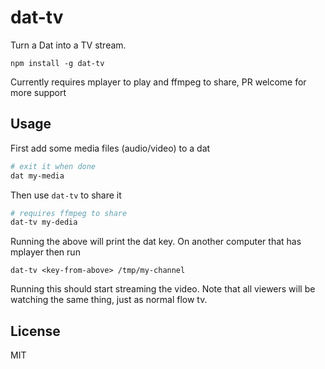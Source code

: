 # dat-tv

Turn a Dat into a TV stream.

```
npm install -g dat-tv
```

Currently requires mplayer to play and ffmpeg to share, PR welcome for more support

## Usage

First add some media files (audio/video) to a dat

``` sh
# exit it when done
dat my-media
```

Then use `dat-tv` to share it

``` sh
# requires ffmpeg to share
dat-tv my-dedia
```

Running the above will print the dat key.
On another computer that has mplayer then run

```
dat-tv <key-from-above> /tmp/my-channel
```

Running this should start streaming the video. Note that all viewers will
be watching the same thing, just as normal flow tv.

## License

MIT

